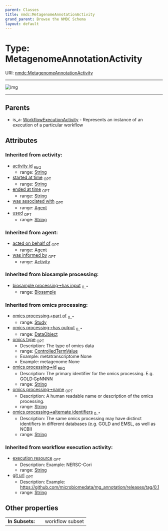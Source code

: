 ```yaml
---
parent: Classes
title: nmdc:MetagenomeAnnotationActivity
grand_parent: Browse the NMDC Schema
layout: default
---
```


# Type: MetagenomeAnnotationActivity




URI: [nmdc:MetagenomeAnnotationActivity](https://microbiomedata/meta/MetagenomeAnnotationActivity)


---

![img](http://yuml.me/diagram/nofunky;dir:TB/class/[WorkflowExecutionActivity],[WorkflowExecutionActivity]%5E-[MetagenomeAnnotationActivity%7Cexecution_resource(i):string%20%3F;git_url(i):string%20%3F;has_input(i):string%20%2A;has_output(i):string%20%2A;activity_id(i):string;started_at_time(i):string%20%3F;ended_at_time(i):string%20%3F;used(i):string%20%3F],[Agent],[Activity])

---


## Parents

 *  is_a: [WorkflowExecutionActivity](WorkflowExecutionActivity.md) - Represents an instance of an execution of a particular workflow

## Attributes


### Inherited from activity:

 * [activity id](activity_id.md)  <sub>REQ</sub>
    * range: [String](types/String.md)
 * [started at time](started_at_time.md)  <sub>OPT</sub>
    * range: [String](types/String.md)
 * [ended at time](ended_at_time.md)  <sub>OPT</sub>
    * range: [String](types/String.md)
 * [was associated with](was_associated_with.md)  <sub>OPT</sub>
    * range: [Agent](Agent.md)
 * [used](used.md)  <sub>OPT</sub>
    * range: [String](types/String.md)

### Inherited from agent:

 * [acted on behalf of](acted_on_behalf_of.md)  <sub>OPT</sub>
    * range: [Agent](Agent.md)
 * [was informed by](was_informed_by.md)  <sub>OPT</sub>
    * range: [Activity](Activity.md)

### Inherited from biosample processing:

 * [biosample processing➞has input](biosample_processing_has_input.md)  <sub>0..*</sub>
    * range: [Biosample](Biosample.md)

### Inherited from omics processing:

 * [omics processing➞part of](omics_processing_part_of.md)  <sub>0..*</sub>
    * range: [Study](Study.md)
 * [omics processing➞has output](omics_processing_has_output.md)  <sub>0..*</sub>
    * range: [DataObject](DataObject.md)
 * [omics type](omics_type.md)  <sub>OPT</sub>
    * Description: The type of omics data
    * range: [ControlledTermValue](ControlledTermValue.md)
    * Example: metatranscriptome None
    * Example: metagenome None
 * [omics processing➞id](omics_processing_id.md)  <sub>REQ</sub>
    * Description: The primary identifier for the omics processing. E.g. GOLD:GpNNNN
    * range: [String](types/String.md)
 * [omics processing➞name](omics_processing_name.md)  <sub>OPT</sub>
    * Description: A human readable name or description of the omics processing.
    * range: [String](types/String.md)
 * [omics processing➞alternate identifiers](omics_processing_alternate_identifiers.md)  <sub>0..*</sub>
    * Description: The same omics processing may have distinct identifiers in different databases (e.g. GOLD and EMSL, as well as NCBI)
    * range: [String](types/String.md)

### Inherited from workflow execution activity:

 * [execution resource](execution_resource.md)  <sub>OPT</sub>
    * Description: Example: NERSC-Cori
    * range: [String](types/String.md)
 * [git url](git_url.md)  <sub>OPT</sub>
    * Description: Example: https://github.com/microbiomedata/mg_annotation/releases/tag/0.1
    * range: [String](types/String.md)

## Other properties

|  |  |  |
| --- | --- | --- |
| **In Subsets:** | | workflow subset |

